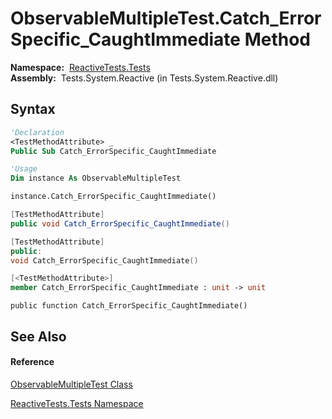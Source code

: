 # ObservableMultipleTest.Catch\_ErrorSpecific\_CaughtImmediate Method

**Namespace:**  [ReactiveTests.Tests](ReactiveTests.Tests\ReactiveTests.Tests.md)  
**Assembly:**  Tests.System.Reactive (in Tests.System.Reactive.dll)

## Syntax

```vb
'Declaration
<TestMethodAttribute> _
Public Sub Catch_ErrorSpecific_CaughtImmediate
```

```vb
'Usage
Dim instance As ObservableMultipleTest

instance.Catch_ErrorSpecific_CaughtImmediate()
```

```csharp
[TestMethodAttribute]
public void Catch_ErrorSpecific_CaughtImmediate()
```

```c++
[TestMethodAttribute]
public:
void Catch_ErrorSpecific_CaughtImmediate()
```

```fsharp
[<TestMethodAttribute>]
member Catch_ErrorSpecific_CaughtImmediate : unit -> unit 
```

```jscript
public function Catch_ErrorSpecific_CaughtImmediate()
```

## See Also

#### Reference

[ObservableMultipleTest Class](ObservableMultipleTest\ObservableMultipleTest.md)

[ReactiveTests.Tests Namespace](ReactiveTests.Tests\ReactiveTests.Tests.md)




